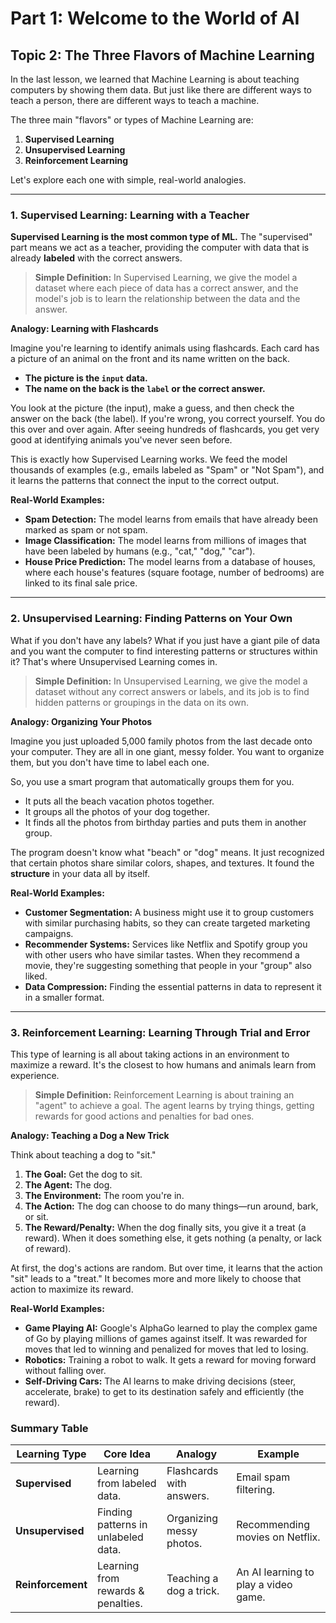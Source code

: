 # Part 1: Welcome to the World of AI
## Topic 2: The Three Flavors of Machine Learning

In the last lesson, we learned that Machine Learning is about teaching computers by showing them data. But just like there are different ways to teach a person, there are different ways to teach a machine.

The three main "flavors" or types of Machine Learning are:
1.  **Supervised Learning**
2.  **Unsupervised Learning**
3.  **Reinforcement Learning**

Let's explore each one with simple, real-world analogies.

---

### 1. Supervised Learning: Learning with a Teacher

**Supervised Learning is the most common type of ML.** The "supervised" part means we act as a teacher, providing the computer with data that is already **labeled** with the correct answers.

> **Simple Definition:** In Supervised Learning, we give the model a dataset where each piece of data has a correct answer, and the model's job is to learn the relationship between the data and the answer.

**Analogy: Learning with Flashcards**

Imagine you're learning to identify animals using flashcards. Each card has a picture of an animal on the front and its name written on the back.

*   **The picture is the `input` data.**
*   **The name on the back is the `label` or the correct answer.**

You look at the picture (the input), make a guess, and then check the answer on the back (the label). If you're wrong, you correct yourself. You do this over and over again. After seeing hundreds of flashcards, you get very good at identifying animals you've never seen before.

This is exactly how Supervised Learning works. We feed the model thousands of examples (e.g., emails labeled as "Spam" or "Not Spam"), and it learns the patterns that connect the input to the correct output.

**Real-World Examples:**
*   **Spam Detection:** The model learns from emails that have already been marked as spam or not spam.
*   **Image Classification:** The model learns from millions of images that have been labeled by humans (e.g., "cat," "dog," "car").
*   **House Price Prediction:** The model learns from a database of houses, where each house's features (square footage, number of bedrooms) are linked to its final sale price.

---

### 2. Unsupervised Learning: Finding Patterns on Your Own

What if you don't have any labels? What if you just have a giant pile of data and you want the computer to find interesting patterns or structures within it? That's where Unsupervised Learning comes in.

> **Simple Definition:** In Unsupervised Learning, we give the model a dataset without any correct answers or labels, and its job is to find hidden patterns or groupings in the data on its own.

**Analogy: Organizing Your Photos**

Imagine you just uploaded 5,000 family photos from the last decade onto your computer. They are all in one giant, messy folder. You want to organize them, but you don't have time to label each one.

So, you use a smart program that automatically groups them for you.
*   It puts all the beach vacation photos together.
*   It groups all the photos of your dog together.
*   It finds all the photos from birthday parties and puts them in another group.

The program doesn't know what "beach" or "dog" means. It just recognized that certain photos share similar colors, shapes, and textures. It found the **structure** in your data all by itself.

**Real-World Examples:**
*   **Customer Segmentation:** A business might use it to group customers with similar purchasing habits, so they can create targeted marketing campaigns.
*   **Recommender Systems:** Services like Netflix and Spotify group you with other users who have similar tastes. When they recommend a movie, they're suggesting something that people in your "group" also liked.
*   **Data Compression:** Finding the essential patterns in data to represent it in a smaller format.

---

### 3. Reinforcement Learning: Learning Through Trial and Error

This type of learning is all about taking actions in an environment to maximize a reward. It's the closest to how humans and animals learn from experience.

> **Simple Definition:** Reinforcement Learning is about training an "agent" to achieve a goal. The agent learns by trying things, getting rewards for good actions and penalties for bad ones.

**Analogy: Teaching a Dog a New Trick**

Think about teaching a dog to "sit."
1.  **The Goal:** Get the dog to sit.
2.  **The Agent:** The dog.
3.  **The Environment:** The room you're in.
4.  **The Action:** The dog can choose to do many things—run around, bark, or sit.
5.  **The Reward/Penalty:** When the dog finally sits, you give it a treat (a reward). When it does something else, it gets nothing (a penalty, or lack of reward).

At first, the dog's actions are random. But over time, it learns that the action "sit" leads to a "treat." It becomes more and more likely to choose that action to maximize its reward.

**Real-World Examples:**
*   **Game Playing AI:** Google's AlphaGo learned to play the complex game of Go by playing millions of games against itself. It was rewarded for moves that led to winning and penalized for moves that led to losing.
*   **Robotics:** Training a robot to walk. It gets a reward for moving forward without falling over.
*   **Self-Driving Cars:** The AI learns to make driving decisions (steer, accelerate, brake) to get to its destination safely and efficiently (the reward).

### Summary Table

| Learning Type         | Core Idea                       | Analogy                  | Example                               |
| --------------------- | ------------------------------- | ------------------------ | ------------------------------------- |
| **Supervised**        | Learning from labeled data.     | Flashcards with answers. | Email spam filtering.                 |
| **Unsupervised**      | Finding patterns in unlabeled data. | Organizing messy photos. | Recommending movies on Netflix.       |
| **Reinforcement**     | Learning from rewards & penalties. | Teaching a dog a trick.  | An AI learning to play a video game. |
